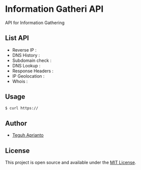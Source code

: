 # Information Gatheri API
API for Information Gathering

## List API ##

- Reverse IP 		:
- DNS History 		:
- Subdomain check 	: 
- DNS Lookup 		: 
- Response Headers 	: 
- IP Geolocation 	: 
- Whois 			: 

## Usage ##

```bash
$ curl https://
```

## Author

- [Teguh Aprianto](https://teguh.co)

## License

This project is open source and available under the [MIT License](LICENSE).
